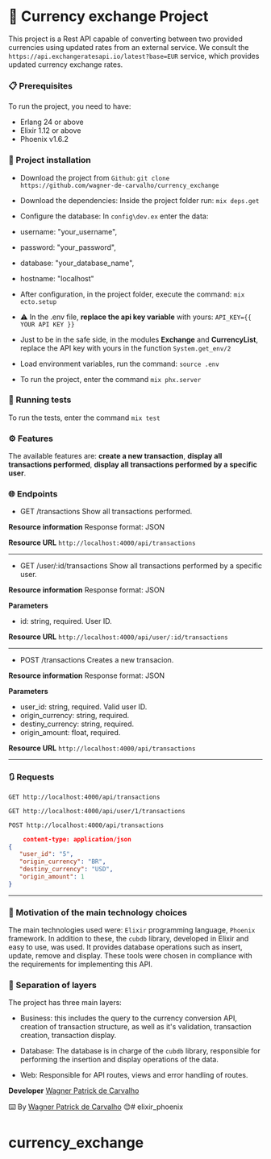 # 💱 Currency exchange Project


This project is a Rest API capable of converting between two provided currencies
using updated rates from an external service. We consult the `https://api.exchangeratesapi.io/latest?base=EUR` service, which provides updated currency exchange rates.

### 📋 Prerequisites

To run the project, you need to have:

- Erlang 24 or above
- Elixir 1.12 or above
- Phoenix v1.6.2

### 🔧 Project installation

- Download the project from `Github`:
`
    git clone https://github.com/wagner-de-carvalho/currency_exchange
`
- Download the dependencies:
Inside the project folder run:
`
    mix deps.get
`
- Configure the database:
In `config\dev.ex` enter the data:

- username: "your_username",
- password: "your_password",
- database: "your_database_name",
- hostname: "localhost"

- After configuration, in the project folder, execute the command:
`mix ecto.setup`

- :warning: In the .env file, **replace the api key variable** with yours:
    `API_KEY={{ YOUR API KEY }}`

- Just to be in the safe side, in the modules **Exchange** and **CurrencyList**, replace the API key with yours in the function `System.get_env/2`

- Load environment variables, run the command:
    `source .env`

- To run the project, enter the command
    `mix phx.server`

### 🔩 Running tests

To run the tests, enter the command
    `mix test`

### ⚙️ Features

The available features are: **create a new transaction**, **display all transactions performed**, **display all transactions performed by a specific user**.

### 🌐 Endpoints

- GET /transactions 
Show all transactions performed.

**Resource information**
Response format: JSON

**Resource URL**
`http://localhost:4000/api/transactions`

---

- GET /user/:id/transactions
Show all transactions performed by a specific user.

**Resource information**
Response format: JSON

**Parameters**

- id: string, required. User ID.

**Resource URL**
`http://localhost:4000/api/user/:id/transactions`

---

- POST /transactions 
Creates a new transacion.

**Resource information** 
Response format: JSON

**Parameters** 

- user_id: string, required. Valid user ID.
- origin_currency: string, required.
- destiny_currency: string, required.  
- origin_amount: float, required.

**Resource URL** 
`http://localhost:4000/api/transactions`

---
### 🔃 Requests

`GET http://localhost:4000/api/transactions`


`GET http://localhost:4000/api/user/1/transactions`


`POST http://localhost:4000/api/transactions`

```json
    content-type: application/json
{
   "user_id": "5", 
   "origin_currency": "BR", 
   "destiny_currency": "USD", 
   "origin_amount": 1
}
```
---

### 🎯 Motivation of the main technology choices

The main technologies used were: `Elixir` programming language, `Phoenix` framework. In addition to these, the `cubdb` library, developed in Elixir and easy to use, was used. It provides database operations such as insert, update, remove and display.
These tools were chosen in compliance with the requirements for implementing this API.
### 💠 Separation of layers

The project has three main layers:

- Business: this includes the query to the currency conversion API, creation of transaction structure, as well as it's validation, transaction creation, transaction display.

- Database: The database is in charge of the `cubdb` library, responsible for performing the insertion and display operations of the data.

- Web: Responsible for API routes, views and error handling of routes.

**Developer** [Wagner Patrick de Carvalho](https://github.com/wagner-de-carvalho)

⌨️ By [Wagner Patrick de Carvalho](https://github.com/wagner-de-carvalho) 😊# elixir_phoenix
# currency_exchange
